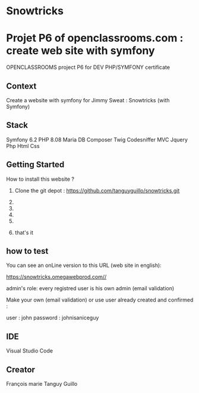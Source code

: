 # Snowtricks



# Projet P6 of openclassrooms.com : create web site with symfony

OPENCLASSROOMS project P6 for DEV PHP/SYMFONY certificate

## Context

Create a website with symfony for Jimmy Sweat :  Snowtricks (with Symfony)

## Stack

 Symfony 6.2
 PHP 8.08
 Maria DB
 Composer
 Twig
 Codesniffer
 MVC
 Jquery
 Php
 Html
 Css

## Getting Started

How to install this website ?

1) Clone the git depot : 
<https://github.com/tanguyguillo/snowtricks.git>

2) 
3) 
4) 
5) 
6) that's it

## how to test

You can see an onLine version to this URL (web site in english):

<https://snowtricks.omegawebprod.com//>

admin's role: every registred user is his own admin (email validation)

Make your own (email validation) or use user already created and confirmed :

user : john
password : johnisaniceguy

## IDE

Visual Studio Code

## Creator

François marie Tanguy Guillo

